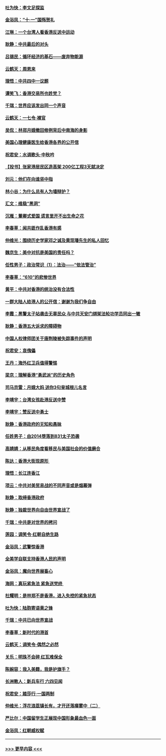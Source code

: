 #### [吐为快：李文足探监](../pages/nsc993/n11509622.md?t=09102144) 
#### [金浴凤：“十‧一”国殇贺礼](../pages/nsc993/n11509593.md?t=09102144) 
#### [江琳：一个台湾人看香港反送中运动](../pages/nsc993/n11509211.md?t=09102144) 
#### [耿静：中共最后的对头](../pages/nsc993/n11508308.md?t=09102144) 
#### [吕锡民：循环经济的基石——废弃物能源](../pages/nsc993/n11508212.md?t=09102144) 
#### [云鹤天：周恩来](../pages/nsc993/n11508055.md?t=09102144) 
#### [理悟：中共四中一议题](../pages/nsc993/n11507782.md?t=09102144) 
#### [谭笑飞：香港交易所也姓党？](../pages/nsc993/n11507753.md?t=09102144) 
#### [千瑞：世界应该发出同一个声音](../pages/nsc993/n11507290.md?t=09102144) 
#### [云鹤天：一七令‧裸官](../pages/nsc993/n11507177.md?t=09102144) 
#### [吴侃：林郑月娥撤回修例背后中南海的身影](../pages/nsc993/n11506876.md?t=09102144) 
#### [美国心理健康医生给香港各界的公开信](../pages/nsc993/n11506809.md?t=09102144) 
#### [祝君安：水调歌头‧中秋吟](../pages/nsc993/n11506758.md?t=09102144) 
#### [【投书】张家港居民区造高架 200亿工程3天就决定](../pages/nsc993/n11506682.md?t=09102144) 
#### [刘元：他们在向谁竖中指](../pages/nsc993/n11505384.md?t=09102144) 
#### [林小谷：为什么总有人为墙辩护？](../pages/nsc993/n11505226.md?t=09102144) 
#### [汇文：维稳“黑洞”](../pages/nsc993/n11504347.md?t=09102144) 
#### [沉雁：董卿式爱国 谎言里开不出生命之花](../pages/nsc993/n11503215.md?t=09102144) 
#### [李春草：闻共匪作乱香港有感](../pages/nsc993/n11503072.md?t=09102144) 
#### [仲维光：围绕历史学家邓之诚及黄现璠先生的私人回忆](../pages/nsc993/n11501330.md?t=09102144) 
#### [魏京生：美中对抗是美国的责任吗？](../pages/nsc993/n11500723.md?t=09102144) 
#### [任性男子：政治常识（1）：法治——“依法管治”](../pages/nsc993/n11500791.md?t=09102144) 
#### [李春草：“610”的悲惨世界](../pages/nsc993/n11501141.md?t=09102144) 
#### [黄平：中共对香港的统治没有合法性](../pages/nsc993/n11499473.md?t=09102144) 
#### [一群大陆人给港人的公开信：谢谢为我们争自由](../pages/nsc993/n11500402.md?t=09102144) 
#### [李霞：黑警太子站袭击无辜民众 与中共天安门绑架法轮功学员同出一辙](../pages/nsc993/n11499805.md?t=09102144) 
#### [耿静：香港五大诉求的障碍物](../pages/nsc993/n11497578.md?t=09102144) 
#### [中国人权律师团关于唐荆陵被失踪事件的声明](../pages/nsc993/n11500014.md?t=09102144) 
#### [祝君安：哀傀儡](../pages/nsc993/n11499776.md?t=09102144) 
#### [王丹：海外红卫兵值得警惕](../pages/nsc993/n11498138.md?t=09102144) 
#### [梁京：理解香港“勇武派”的历史角色](../pages/nsc993/n11498006.md?t=09102144) 
#### [司马京雷：月娥大妈  送你3句皇城根儿名言](../pages/nsc993/n11497885.md?t=09102144) 
#### [李靖宇：台湾女孩赴港反送中赞](../pages/nsc993/n11497721.md?t=09102144) 
#### [李靖宇：赞反送中勇士](../pages/nsc993/n11497452.md?t=09102144) 
#### [耿静：香港政府的无知和愚昧](../pages/nsc993/n11494238.md?t=09102144) 
#### [任姓男子：由2014堕落到831太子恐袭](../pages/nsc993/n11496683.md?t=09102144) 
#### [高婧婧：从移民角度看移民与美国社会的价值磨合](../pages/nsc993/n11495757.md?t=09102144) 
#### [陈达：香港大街现原形 ](../pages/nsc993/n11495441.md?t=09102144) 
#### [理悟：长江连香江](../pages/nsc993/n11495377.md?t=09102144) 
#### [项云：中共对美贸易战的不同声音或是烟幕弹](../pages/nsc993/n11494929.md?t=09102144) 
#### [耿静：取缔香港政府](../pages/nsc993/n11494218.md?t=09102144) 
#### [耿静：独裁世界向自由世界宣战了](../pages/nsc993/n11494190.md?t=09102144) 
#### [千瑞：中共是对世界的拷问](../pages/nsc993/n11493021.md?t=09102144) 
#### [莲园：调笑令‧红朝自绝生路](../pages/nsc993/n11493011.md?t=09102144) 
#### [金浴凤：武警惊香港](../pages/nsc993/n11492994.md?t=09102144) 
#### [全美学自联支持香港人民的声明](../pages/nsc993/n11492630.md?t=09102144) 
#### [金浴凤：魔向世界展畜心](../pages/nsc993/n11492599.md?t=09102144) 
#### [海网：真玩紧急法 紧急送党终 ](../pages/nsc993/n11492535.md?t=09102144) 
#### [杜耀明：是林郑不是香港，进入失控的紧急状态](../pages/nsc993/n11491420.md?t=09102144) 
#### [吐为快：陆胞寄语黄之锋](../pages/nsc993/n11491117.md?t=09102144) 
#### [千瑞：中共已向世界宣战](../pages/nsc993/n11490123.md?t=09102144) 
#### [李春草：新时代的港首](../pages/nsc993/n11489864.md?t=09102144) 
#### [云鹤天：调笑令·偶然之必然](../pages/nsc993/n11489701.md?t=09102144) 
#### [关乐：明珠不会碎 红瓦难保全](../pages/nsc993/n11489647.md?t=09102144) 
#### [陈婉容：我入美籍，我是护旗手？](../pages/nsc993/n11487908.md?t=09102144) 
#### [长洲散人：新兵车行 六四见闻](../pages/nsc993/n11487729.md?t=09102144) 
#### [祝君安：踏莎行‧一国两制](../pages/nsc993/n11487699.md?t=09102144) 
#### [仲维光：浮花浪蕊镇长有，才开还落瘴雾中（二）](../pages/nsc993/n11483286.md?t=09102144) 
#### [严比尔：中国留学生正展现中国形象最血色一面](../pages/nsc993/n11485145.md?t=09102144) 
#### [金浴凤：红朝威权赋](../pages/nsc993/n11485191.md?t=09102144) 

----
#### [ >>> 更早内容 <<< ](../indexes/nsc993-earlier.md)
